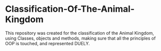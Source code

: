 # Classification-Of-The-Animal-Kingdom
This repository was created for the classification of the Animal Kingdom, using Classes, objects and methods, making sure that all the principles of OOP is touched, and represented DUELY.
